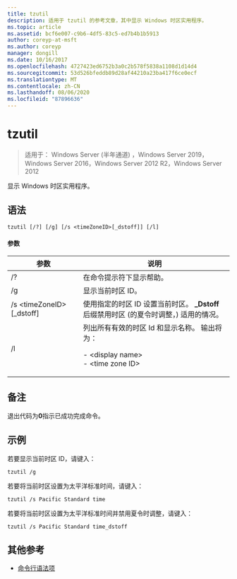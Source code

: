 ```yaml
---
title: tzutil
description: 适用于 tzutil 的参考文章，其中显示 Windows 时区实用程序。
ms.topic: article
ms.assetid: bcf6e007-c9b6-4df5-83c5-ed7b4b1b5913
author: coreyp-at-msft
ms.author: coreyp
manager: dongill
ms.date: 10/16/2017
ms.openlocfilehash: 4727423ed6752b3a0c2b578f5838a1108d1d14d4
ms.sourcegitcommit: 53d526bfeddb89d28af44210a23ba417f6ce0ecf
ms.translationtype: MT
ms.contentlocale: zh-CN
ms.lasthandoff: 08/06/2020
ms.locfileid: "87896636"
---
```

# <a name="tzutil"></a>tzutil

> 适用于： Windows Server (半年通道) ，Windows Server 2019，Windows Server 2016，Windows Server 2012 R2，Windows Server 2012

显示 Windows 时区实用程序。

## <a name="syntax"></a>语法
```
tzutil [/?] [/g] [/s <timeZoneID>[_dstoff]] [/l]
```
#### <a name="parameters"></a>参数
|参数|说明|
|-------|--------|
|/?|在命令提示符下显示帮助。|
|/g|显示当前时区 ID。|
|/s \<timeZoneID> [_dstoff]|使用指定的时区 ID 设置当前时区。 **_Dstoff**后缀禁用时区 (的夏令时调整，) 适用的情况。|
|/l|列出所有有效的时区 Id 和显示名称。 输出将为：<p>-   \<display name><br />-   \<time zone ID>|

## <a name="remarks"></a>备注
退出代码为**0**指示已成功完成命令。

## <a name="examples"></a>示例
若要显示当前时区 ID，请键入：
```
tzutil /g
```
若要将当前时区设置为太平洋标准时间，请键入：
```
tzutil /s Pacific Standard time
```
若要将当前时区设置为太平洋标准时间并禁用夏令时调整，请键入：
```
tzutil /s Pacific Standard time_dstoff
```
## <a name="additional-references"></a>其他参考
- [命令行语法项](command-line-syntax-key.md)

